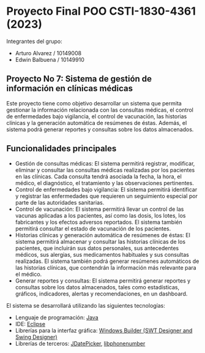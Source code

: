 # Proyecto Final POO CSTI-1830-4361 (2023)
Integrantes del grupo:
- Arturo Alvarez / 10149008
- Edwin Balbuena / 10149910


## Proyecto No 7: Sistema de gestión de información en clínicas médicas

Este proyecto tiene como objetivo desarrollar un sistema que permita gestionar la información relacionada con las consultas médicas, el control de enfermedades bajo vigilancia, el control de vacunación, las historias clínicas y la generación automática de resúmenes de éstas. Además, el sistema podrá generar reportes y consultas sobre los datos almacenados.

## Funcionalidades principales

- Gestión de consultas médicas: El sistema permitirá registrar, modificar, eliminar y consultar las consultas médicas realizadas por los pacientes en las clínicas. Cada consulta tendrá asociada la fecha, la hora, el médico, el diagnóstico, el tratamiento y las observaciones pertinentes.
- Control de enfermedades bajo vigilancia: El sistema permitirá identificar y registrar las enfermedades que requieren un seguimiento especial por parte de las autoridades sanitarias.
- Control de vacunación: El sistema permitirá llevar un control de las vacunas aplicadas a los pacientes, así como las dosis, los lotes, los fabricantes y los efectos adversos reportados. El sistema también permitirá consultar el estado de vacunación de los pacientes.
- Historias clínicas y generación automática de resúmenes de éstas: El sistema permitirá almacenar y consultar las historias clínicas de los pacientes, que incluirán sus datos personales, sus antecedentes médicos, sus alergias, sus medicamentos habituales y sus consultas realizadas. El sistema también podrá generar resúmenes automáticos de las historias clínicas, que contendrán la información más relevante para el médico.
- Generar reportes y consultas: El sistema permitirá generar reportes y consultas sobre los datos almacenados, tales como estadísticas, gráficos, indicadores, alertas y recomendaciones, en un dashboard.

El sistema se desarrollará utilizando las siguientes tecnologías:

- Lenguaje de programación: [Java](https://www.java.com/es/)
- IDE: [Eclipse](https://eclipseide.org/)
- Librerías para la interfaz gráfica: [Windows Builder (SWT Designer and Swing Designer)](https://github.com/eclipse-windowbuilder/windowbuilder/releases/tag/V1.10.0)
- Librerías de terceros: [JDatePicker](https://github.com/JDatePicker/JDatePicker), [libphonenumber](https://github.com/google/libphonenumber)
